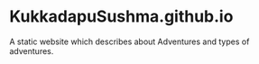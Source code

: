 # KukkadapuSushma.github.io
A static website which describes about Adventures and types of adventures.
